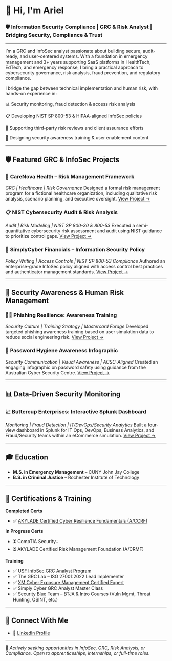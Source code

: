 # 👋 Hi, I'm Ariel

### 🛡️ Information Security Compliance | GRC & Risk Analyst | Bridging Security, Compliance & Trust  

---

I’m a GRC and InfoSec analyst passionate about building secure, audit-ready, and user-centered systems. With a foundation in emergency management and 3+ years supporting SaaS platforms in HealthTech, EdTech, and emergency response, I bring a practical approach to cybersecurity governance, risk analysis, fraud prevention, and regulatory compliance.

I bridge the gap between technical implementation and human risk, with hands-on experience in:

📊 Security monitoring, fraud detection & access risk analysis

📋 Developing NIST SP 800-53 & HIPAA-aligned InfoSec policies

🔄 Supporting third-party risk reviews and client assurance efforts

📢 Designing security awareness training & user enablement content

---

## 🛡️ Featured GRC & InfoSec Projects

### 🏥 **CareNova Health – Risk Management Framework**

*GRC | Healthcare | Risk Governance*
Designed a formal risk management program for a fictional healthcare organization, including qualitative risk analysis, scenario planning, and executive oversight.
[View Project →](https://github.com/ariel-grc/healthcare-risk-management-methodology)

### 📋 **NIST Cybersecurity Audit & Risk Analysis**

*Audit | Risk Modeling | NIST SP 800-30 & 800-53*
Executed a semi-quantitative cybersecurity risk assessment and audit using NIST guidance to prioritize control gaps.
[View Project →](https://github.com/ariel-grc/NIST-CSF-Audit-Risk-Analysis)

### 🔐 **SimplyCyber Financials – Information Security Policy**

*Policy Writing | Access Controls | NIST SP 800-53 Compliance*
Authored an enterprise-grade InfoSec policy aligned with access control best practices and authenticator management standards.
[View Project →](https://github.com/ariel-grc/infosec-policy-simplycyber-financials)

---

## 🎯 Security Awareness & Human Risk Management

### 👩‍🏫 **Phishing Resilience: Awareness Training**

*Security Culture | Training Strategy | Mastercard Forage*
Developed targeted phishing awareness training based on user simulation data to reduce social engineering risk.
[View Project →](https://github.com/ariel-grc/security-awareness-training)

### 🧠 **Password Hygiene Awareness Infographic**

*Security Communication | Visual Awareness | ACSC-Aligned*
Created an engaging infographic on password safety using guidance from the Australian Cyber Security Centre.
[View Project →](https://github.com/ariel-grc/Password-Security-Awareness-Infographic)

---

## 📊 Data-Driven Security Monitoring

### 📈 **Buttercup Enterprises: Interactive Splunk Dashboard**

*Monitoring | Fraud Detection | IT/DevOps/Security Analytics*
Built a four-view dashboard in Splunk for IT Ops, DevOps, Business Analytics, and Fraud/Security teams within an eCommerce simulation.
[View Project →](https://github.com/ariel-grc/buttercup-enterprises-splunk-dashboard)

---

## 🎓 Education

* **M.S. in Emergency Management** – CUNY John Jay College
* **B.S. in Criminal Justice** – Rochester Institute of Technology

---

## 📜 Certifications & Training

**Completed Certs**

* ✅ [AKYLADE Certified Cyber Resilience Fundamentals (A/CCRF)](https://www.credential.net/50a2f9e8-2d2a-4e01-90bb-8339613c91d4#acc.1CVhrwoE)

**In Progress Certs**

* ⏳ CompTIA Security+
* ⏳ AKYLADE Certified Risk Management Foundation (A/CRMF)

**Training**

* ✅ [USF InfoSec GRC Analyst Program](https://www.credly.com/badges/996bba09-07f9-4673-aa82-4dc17b88817b)
* ✅ The GRC Lab – ISO 27001:2022 Lead Implementer
* ✅ [XM Cyber Exposure Management Certified Expert](https://www.credly.com/badges/efb6dbcf-eeb4-4e69-b57a-38ee45e1a693/public_url)
* ✅ Simply Cyber GRC Analyst Master Class
* ✅ Security Blue Team – BTJA & Intro Courses (Vuln Mgmt, Threat Hunting, OSINT, etc.)
---

## 🤝 Connect With Me

* 🔗 [LinkedIn Profile](https://linkedin.com/in/arielbethea)

---

🚨 *Actively seeking opportunities in InfoSec, GRC, Risk Analysis, or Compliance. Open to apprenticeships, internships, or full-time roles.*

<!---

<h1>Hi, I'm Ariel! <br/><a href="https://github.com/arielbethea">Governance, Risk, and Compliance Professional</a> <a href="https://www.linkedin.com/in/arielbethea/"></a>
<h2> 👩‍💻 Cybersecurity Projects:</h2>

- <b>Governance, Risk, and Compliance</b>
  - 🛡️ [CareNova Health – Risk Management Methodology (GRC | Healthcare)](https://github.com/ariel-grc/healthcare-risk-management-methodology)  
  Developed a formalized risk governance framework for a fictional healthcare organization. Covers qualitative risk assessment, scenario planning, and executive oversight using a GRC-aligned structure.
  - 🔍 [NIST Cybersecurity Audit & Risk Analysis](https://github.com/ariel-grc/NIST-CSF-Audit-Risk-Analysis)  
  Conducted detailed audit and semi-quantitative risk analysis of NIST SP 800-53 controls to identify and prioritize cybersecurity risks. 
  - 🔐 [SimplyCyber Financials – Information Security Policy](https://github.com/ariel-grc/infosec-policy-simplycyber-financials)  
  Authored a complete enterprise-grade Information Security Policy for a fictional financial services firm, aligned with NIST SP 800-53 access and authenticator management controls.

- <b>Cybersecurity Awareness Content</b>
  - 🎯 [Phishing Resilience: Awareness Training](https://github.com/ariel-grc/security-awareness-training)  
   Boosted resilience against phishing by designing targeted cybersecurity training for high-risk teams in a simulated environment. 
  - 🧠 [Cybersecurity Password Awareness Infographic – Forage x Commonwealth Bank](https://github.com/ariel-grc/Password-Security-Awareness-Infographic)  
  Created a visual security training aid aligned with ACSC guidance to strengthen internal password hygiene as part of a cybersecurity job simulation.


<!--  - [Cybersecurity Awareness Content Lab](https://github.com/arielbethea/CybersecurityAwarenessContent) --> 
<!-- - <b>PowerShell</b>
  - [Active Directory Home Lab](https://github.com/arielbethea/ActiveDirectoryLab) -->
<!-- - <b>AWS</b>
  - [AWS IAM Enumeration](https://github.com/arielbethea/AWS-IAM-enumeration) 
- <b>Splunk</b>
  - 📊 [Buttercup Enterprises: Cross-Team Splunk Dashboard for IT, DevOps, Fraud & Business Insights](https://github.com/ariel-grc/buttercup-enterprises-splunk-dashboard)  
  Built a dynamic Splunk dashboard delivering actionable insights for IT Ops, DevOps, Business Analytics, and Security/Fraud teams across a simulated eCommerce environment.
- <b>Kali Linux</b>
  - [Phishing Analysis](https://github.com/arielbethea/PhishingAnalysis)
  - [Vulnerability Scanning (Nessus) & Assessment Report](https://github.com/arielbethea/VulnerabilityScanning)
  <!-- - [Digital Forensics](https://github.com/arielbethea/ActiveDirectoryLab) -->
<!--- <b>Bash</b>
  - [Managing Authorization in Linux](https://github.com/arielbethea/ManagingAuthorization)
- <b>Python</b>
  - [Practicing File Update Algos in Python](https://github.com/arielbethea/FileUpdateAlgorithms) 


<h2>👩‍🎓 Education and Certifications:</h2>

- <b>Education</b>
  - Master of Science, Emergency Management, CUNY John Jay College
  - Bachelor of Science, Criminal Justice, Rochester Institute of Technology
 
    
- <b>Certifications</b>
  - CompTIA Security+ (⏳in-progress)
  - AKYLADE Certified Risk Management Foundation (A/CRMF) (⏳in-progress)
  - [USF InfoSec GRC Analyst Program](https://www.credly.com/badges/996bba09-07f9-4673-aa82-4dc17b88817b)
  - [AKYLADE Certified Cyber Resilience Fundamentals (A/CCRF)](https://www.credential.net/50a2f9e8-2d2a-4e01-90bb-8339613c91d4#acc.1CVhrwoE)
  - [The GRC Lab ISO 27001:2022 Lead Implementer](https://github.com/arielbethea/arielbethea/blob/main/certificate-of-completion-for-iso-27001-lead-implementer.pdf)
  - [XM Cyber Exposure Management Certified Expert](https://www.credly.com/badges/efb6dbcf-eeb4-4e69-b57a-38ee45e1a693/public_url)
  - [Simply Cyber GRC Analyst Master Class](https://github.com/arielbethea/arielbethea/blob/main/certificate-of-completion-for-the-definitive-grc-analyst-master-class.pdf)
 

    
  - <b>Security Blue Team</b>
    - [Blue Team Junior Analyst (BTJA)](https://github.com/arielbethea/arielbethea/blob/main/Security%20Blue%20Team%20-%20Blue%20Team%20Junior%20Analyst%20Pathwaybtja.pdf)
      - [Introduction to Vulnerability Management](https://github.com/arielbethea/arielbethea/blob/main/Security%20Blue%20Team%20-%20Introduction%20to%20Vulnerability%20Management-course.pdf)
      - [Introduction to Network Analysis](https://github.com/arielbethea/arielbethea/blob/main/Ssecurity%20Blue%20Team%20-%20Introduction%20to%20Network%20Analysis-course.pdf)
      - [Introduction to Digital Forensics](https://github.com/arielbethea/arielbethea/blob/main/Security%20Blue%20Team%20-%20Introduction%20to%20Digital%20Forensics-course.pdf)
      - [Introduction to OSINT](https://github.com/arielbethea/arielbethea/blob/main/Security%20Blue%20Team%20-%20Introduction%20to%20OSINT-course.pdf)
      - [Introduction to Dark Web Operations](https://github.com/arielbethea/arielbethea/blob/main/Security%20Blue%20Team%20-%20Introduction%20to%20Dark%20Web%20Operations-course.pdf)
      - [Introduction to Threat Hunting](https://github.com/arielbethea/arielbethea/blob/main/Security%20Blue%20Team%20-%20Introduction%20to%20Threat%20Hunting-course.pdf)

<h2> 🤳 Connect with me:</h2>

[<img align="left" alt="ArielBethea | LinkedIn" width="22px" src="https://skillicons.dev/icons?i=linkedin" />][linkedin]

[linkedin]: https://linkedin.com/in/arielbethea 

<!--
**aabethea/aabethea** is a ✨ _special_ ✨ repository because its `README.md` (this file) appears on your GitHub profile.

Here are some ideas to get you started:

- 🔭 I’m currently working on ...
- 🌱 I’m currently learning ...
- 👯 I’m looking to collaborate on ...
- 🤔 I’m looking for help with ...
- 💬 Ask me about ...
- 📫 How to reach me: ...
- 😄 Pronouns: ...
- ⚡ Fun fact: ...
-->
